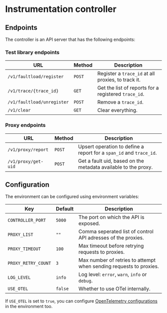 # Instrumentation controller

## Endpoints
The controller is an API server that has the following endpoints:

### Test library endpoints

| URL | Method | Description |
| --- | ------ | ----------- |
| `/v1/faultload/register` | `POST`  | Register a `trace_id` at all proxies, to track it.
| `/v1/trace/{trace_id}` | `GET`  | Get the list of reports for a registered `trace_id`.
| `/v1/faultload/unregister` | `POST`  | Remove a `trace_id`.
| `/v1/clear` | `GET`  | Clear everything.

### Proxy endpoints

| URL | Method | Description |
| --- | ------ | ----------- |
| `/v1/proxy/report` | `POST`  | Upsert operation to define a report for a `span_id` and `trace_id`.
| `/v1/proxy/get-uid` | `POST`  | Get a fault uid, based on the metadata available to the proxy.


## Configuration

The environment can be configured using environment variables:

| Key | Default | Description |
| --- | ------ | ----------- |
| `CONTROLLER_PORT` | `5000`  | The port on which the API is exposed.
| `PROXY_LIST` | `""`  | Comma seperated list of control API adresses of the proxies.
| `PROXY_TIMEOUT` | `100`  | Max timeout before retrying requests to proxies.
| `PROXY_RETRY_COUNT` | `3`  | Max number of retries to attempt when sending requests to proxies.
| `LOG_LEVEL` | `info`  | Log level:  `error`, `warn`, `info` or `debug`.
| `USE_OTEL` | `false`  | Whether to use OTel internally.

If `USE_OTEL` is set to `true`, you can configure [OpenTelemetry configurations](https://opentelemetry.io/docs/specs/otel/configuration/sdk-environment-variables/) in the environment too.